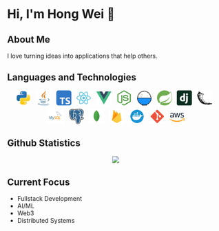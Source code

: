 # Hi, I'm Hong Wei 👋

## About Me
I love turning ideas into applications that help others.

## Languages and Technologies

<p align="center">
  <a href="https://www.python.org/" title="Python"><img src="icons/python.svg" height="35" width="auto" /></a>
  &nbsp;
  <a href="https://www.java.com/en/" title="Java"><img src="icons/java.svg" height="35" width="auto" /></a>
  &nbsp;
  <a href="https://www.typescriptlang.org" title="TypeScript"><img src="icons/typescript.svg" height="35" width="auto" /></a>
  &nbsp;
  <a href="https://reactjs.org" title="React.js"><img src="icons/reactjs.svg" height="35" width="auto" /></a>
  &nbsp;
  <a href="https://vuejs.org/" title="Vue.js"><img src="icons/vuejs.svg" height="35" width="auto" /></a>
  &nbsp;
  <a href="https://nodejs.org/en/" title="Node.js"><img src="icons/nodejs.svg" height="35" width="auto" /></a>
  &nbsp;
  <a href="https://umijs.org/en-US" title="Umi.js"><img src="icons/umijs.png" height="35" width="auto" /></a>
  &nbsp;
  <a href="https://spring.io/" title="Spring"><img src="icons/spring.svg" height="35" width="auto" /></a>
  &nbsp;
  <a href="https://www.djangoproject.com/" title="Django"><img src="icons/django.svg" height="35" width="auto" /></a>
  &nbsp;
  <a href="https://flask.palletsprojects.com/en/stable/" title="Flask"><img src="icons/flask.svg" height="35" width="auto" /></a>
  &nbsp;
  <a href="https://www.mysql.com/" title="MySQL"><img src="icons/mysql.svg" height="40" width="auto" /></a>
  &nbsp;
  <a href="https://www.postgresql.org/" title="PostgreSQL"><img src="icons/postgresql.svg" height="35" width="auto" /></a>
  &nbsp;
  <a href="https://www.mongodb.com/" title="MongoDB"><img src="icons/mongodb.svg" height="35" width="auto" /></a>
  &nbsp;
  <a href="https://firebase.google.com/" title="Firebase"><img src="icons/firebase.svg" height="35" width="auto" /></a>
  &nbsp;
  <a href="https://www.docker.com" title="Docker"><img src="icons/docker.svg" height="35" width="auto" /></a>
  &nbsp;
  <a href="https://git-scm.com/" title="Git"><img src="icons/git.svg" height="35" width="auto" /></a>
  &nbsp;
  <a href="https://aws.amazon.com/" title="AWS"><img src="icons/aws.svg" height="35" width="auto" /></a>
</p>

## Github Statistics
<div align="center">
  <img src="https://github-readme-stats.vercel.app/api/top-langs/?username=13ack2basixs&layout=compact"/>
</div>

## Current Focus
- Fullstack Development
- AI/ML
- Web3
- Distributed Systems